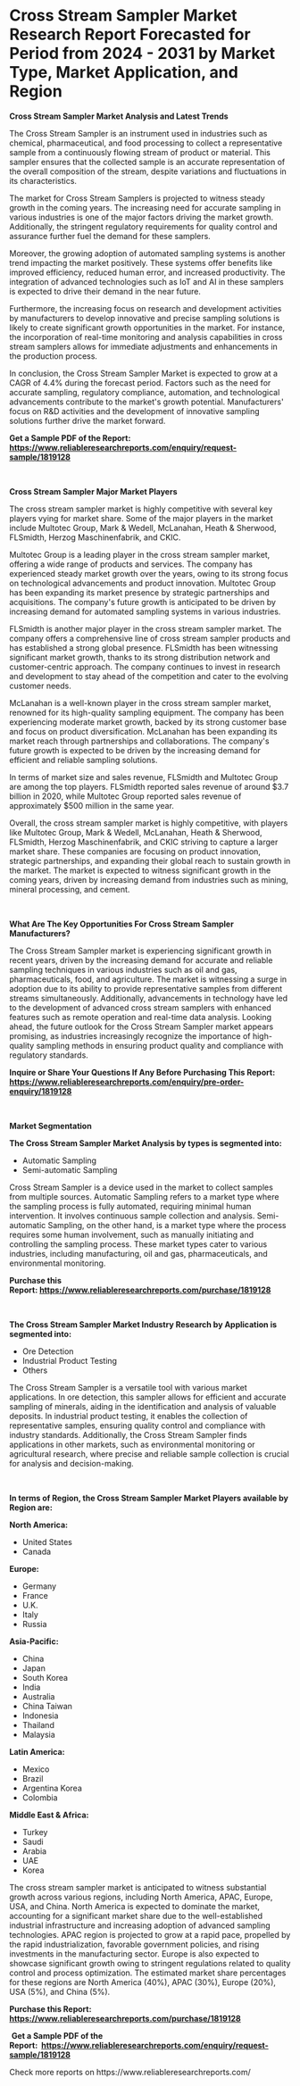 <p><h1>Cross Stream Sampler Market Research Report Forecasted for Period from 2024 -  2031 by Market Type, Market Application, and Region</h1></p><p><strong>Cross Stream Sampler Market Analysis and Latest Trends</strong></p>
<p><p>The Cross Stream Sampler is an instrument used in industries such as chemical, pharmaceutical, and food processing to collect a representative sample from a continuously flowing stream of product or material. This sampler ensures that the collected sample is an accurate representation of the overall composition of the stream, despite variations and fluctuations in its characteristics.</p><p>The market for Cross Stream Samplers is projected to witness steady growth in the coming years. The increasing need for accurate sampling in various industries is one of the major factors driving the market growth. Additionally, the stringent regulatory requirements for quality control and assurance further fuel the demand for these samplers.</p><p>Moreover, the growing adoption of automated sampling systems is another trend impacting the market positively. These systems offer benefits like improved efficiency, reduced human error, and increased productivity. The integration of advanced technologies such as IoT and AI in these samplers is expected to drive their demand in the near future.</p><p>Furthermore, the increasing focus on research and development activities by manufacturers to develop innovative and precise sampling solutions is likely to create significant growth opportunities in the market. For instance, the incorporation of real-time monitoring and analysis capabilities in cross stream samplers allows for immediate adjustments and enhancements in the production process.</p><p>In conclusion, the Cross Stream Sampler Market is expected to grow at a CAGR of 4.4% during the forecast period. Factors such as the need for accurate sampling, regulatory compliance, automation, and technological advancements contribute to the market's growth potential. Manufacturers' focus on R&D activities and the development of innovative sampling solutions further drive the market forward.</p></p>
<p><strong>Get a Sample PDF of the Report:&nbsp; <a href="https://www.reliableresearchreports.com/enquiry/request-sample/1819128">https://www.reliableresearchreports.com/enquiry/request-sample/1819128</a></strong></p>
<p>&nbsp;</p>
<p><strong>Cross Stream Sampler Major Market Players</strong></p>
<p><p>The cross stream sampler market is highly competitive with several key players vying for market share. Some of the major players in the market include Multotec Group, Mark & Wedell, McLanahan, Heath & Sherwood, FLSmidth, Herzog Maschinenfabrik, and CKIC.</p><p>Multotec Group is a leading player in the cross stream sampler market, offering a wide range of products and services. The company has experienced steady market growth over the years, owing to its strong focus on technological advancements and product innovation. Multotec Group has been expanding its market presence by strategic partnerships and acquisitions. The company's future growth is anticipated to be driven by increasing demand for automated sampling systems in various industries.</p><p>FLSmidth is another major player in the cross stream sampler market. The company offers a comprehensive line of cross stream sampler products and has established a strong global presence. FLSmidth has been witnessing significant market growth, thanks to its strong distribution network and customer-centric approach. The company continues to invest in research and development to stay ahead of the competition and cater to the evolving customer needs.</p><p>McLanahan is a well-known player in the cross stream sampler market, renowned for its high-quality sampling equipment. The company has been experiencing moderate market growth, backed by its strong customer base and focus on product diversification. McLanahan has been expanding its market reach through partnerships and collaborations. The company's future growth is expected to be driven by the increasing demand for efficient and reliable sampling solutions.</p><p>In terms of market size and sales revenue, FLSmidth and Multotec Group are among the top players. FLSmidth reported sales revenue of around $3.7 billion in 2020, while Multotec Group reported sales revenue of approximately $500 million in the same year.</p><p>Overall, the cross stream sampler market is highly competitive, with players like Multotec Group, Mark & Wedell, McLanahan, Heath & Sherwood, FLSmidth, Herzog Maschinenfabrik, and CKIC striving to capture a larger market share. These companies are focusing on product innovation, strategic partnerships, and expanding their global reach to sustain growth in the market. The market is expected to witness significant growth in the coming years, driven by increasing demand from industries such as mining, mineral processing, and cement.</p></p>
<p>&nbsp;</p>
<p><strong>What Are The Key Opportunities For Cross Stream Sampler Manufacturers?</strong></p>
<p><p>The Cross Stream Sampler market is experiencing significant growth in recent years, driven by the increasing demand for accurate and reliable sampling techniques in various industries such as oil and gas, pharmaceuticals, food, and agriculture. The market is witnessing a surge in adoption due to its ability to provide representative samples from different streams simultaneously. Additionally, advancements in technology have led to the development of advanced cross stream samplers with enhanced features such as remote operation and real-time data analysis. Looking ahead, the future outlook for the Cross Stream Sampler market appears promising, as industries increasingly recognize the importance of high-quality sampling methods in ensuring product quality and compliance with regulatory standards.</p></p>
<p><strong>Inquire or Share Your Questions If Any Before Purchasing This Report: <a href="https://www.reliableresearchreports.com/enquiry/pre-order-enquiry/1819128">https://www.reliableresearchreports.com/enquiry/pre-order-enquiry/1819128</a></strong></p>
<p>&nbsp;</p>
<p><strong>Market Segmentation</strong></p>
<p><strong>The Cross Stream Sampler Market Analysis by types is segmented into:</strong></p>
<p><ul><li>Automatic Sampling</li><li>Semi-automatic Sampling</li></ul></p>
<p><p>Cross Stream Sampler is a device used in the market to collect samples from multiple sources. Automatic Sampling refers to a market type where the sampling process is fully automated, requiring minimal human intervention. It involves continuous sample collection and analysis. Semi-automatic Sampling, on the other hand, is a market type where the process requires some human involvement, such as manually initiating and controlling the sampling process. These market types cater to various industries, including manufacturing, oil and gas, pharmaceuticals, and environmental monitoring.</p></p>
<p><strong>Purchase this Report:&nbsp;<a href="https://www.reliableresearchreports.com/purchase/1819128">https://www.reliableresearchreports.com/purchase/1819128</a></strong></p>
<p>&nbsp;</p>
<p><strong>The Cross Stream Sampler Market Industry Research by Application is segmented into:</strong></p>
<p><ul><li>Ore Detection</li><li>Industrial Product Testing</li><li>Others</li></ul></p>
<p><p>The Cross Stream Sampler is a versatile tool with various market applications. In ore detection, this sampler allows for efficient and accurate sampling of minerals, aiding in the identification and analysis of valuable deposits. In industrial product testing, it enables the collection of representative samples, ensuring quality control and compliance with industry standards. Additionally, the Cross Stream Sampler finds applications in other markets, such as environmental monitoring or agricultural research, where precise and reliable sample collection is crucial for analysis and decision-making.</p></p>
<p>&nbsp;</p>
<p><strong>In terms of Region, the Cross Stream Sampler Market Players available by Region are:</strong></p>
<p>
    <p> <strong> North America: </strong>
        <ul>
            <li>United States</li>
            <li>Canada</li>
        </ul>
        </p> 
    <p> <strong> Europe: </strong>
        <ul>
            <li>Germany</li>
            <li>France</li>
            <li>U.K.</li>
            <li>Italy</li>
            <li>Russia</li>
        </ul>
        </p> 
    <p> <strong> Asia-Pacific: </strong>
        <ul>
            <li>China</li>
            <li>Japan</li>
            <li>South Korea</li>
            <li>India</li>
            <li>Australia</li>
            <li>China Taiwan</li>
            <li>Indonesia</li>
            <li>Thailand</li>
            <li>Malaysia</li>
        </ul>
        </p> 
    <p> <strong> Latin America: </strong>
        <ul>
            <li>Mexico</li>
            <li>Brazil</li>
            <li>Argentina Korea</li>
            <li>Colombia</li>
        </ul>
        </p> 
    <p> <strong> Middle East & Africa: </strong>
        <ul>
            <li>Turkey</li>
            <li>Saudi</li>
            <li>Arabia</li>
            <li>UAE</li>
            <li>Korea</li>
        </ul>
    </p>
    </p>
<p><p>The cross stream sampler market is anticipated to witness substantial growth across various regions, including North America, APAC, Europe, USA, and China. North America is expected to dominate the market, accounting for a significant market share due to the well-established industrial infrastructure and increasing adoption of advanced sampling technologies. APAC region is projected to grow at a rapid pace, propelled by the rapid industrialization, favorable government policies, and rising investments in the manufacturing sector. Europe is also expected to showcase significant growth owing to stringent regulations related to quality control and process optimization. The estimated market share percentages for these regions are North America (40%), APAC (30%), Europe (20%), USA (5%), and China (5%).</p></p>
<p><strong>Purchase this Report: <a href="https://www.reliableresearchreports.com/purchase/1819128">https://www.reliableresearchreports.com/purchase/1819128</a></strong></p>
<p>&nbsp;<strong>Get a Sample PDF of the Report:&nbsp;&nbsp;<a href="https://www.reliableresearchreports.com/enquiry/request-sample/1819128">https://www.reliableresearchreports.com/enquiry/request-sample/1819128</a></strong></p>
<p><strong></strong></p>
<p>Check more reports on https://www.reliableresearchreports.com/</p>